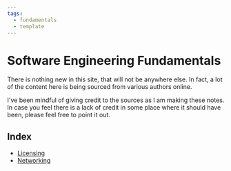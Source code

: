 ```yaml
---
tags:
  - fundamentals
  - template
---
```


# Software Engineering Fundamentals

There is nothing new in this site, that will not be anywhere else. In fact, a lot of the content here is being sourced from various authors online.

I've been mindful of giving credit to the sources as I am making these notes. In case you feel there is a lack of credit in some place where it should have been, please feel free to point it out.

## Index

* [Licensing](./licensing/)
* [Networking](./networking/)
